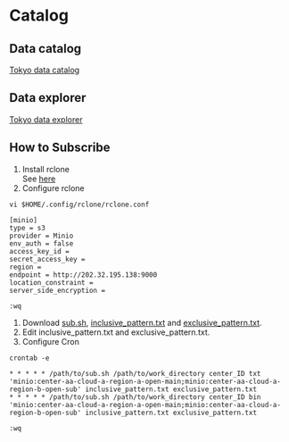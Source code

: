 # Catalog

## Data catalog
[Tokyo data catalog](inclusive_pattern.txt)

## Data explorer
[Tokyo data explorer](http://202.32.195.138:9000/center-aa-cloud-a-region-a-open-main/4Site/explore.html)

## How to Subscribe
1. Install rclone  
See [here](https://rclone.org/install/) 
1. Configure rclone
```
vi $HOME/.config/rclone/rclone.conf

[minio]
type = s3
provider = Minio
env_auth = false
access_key_id =
secret_access_key =
region =
endpoint = http://202.32.195.138:9000
location_constraint =
server_side_encryption =

:wq
```
1. Download [sub.sh](https://raw.githubusercontent.com/public-tatsuya-noyori/meteorological_preprocessor/master/src/meteorological_preprocessor/sub.sh), [inclusive_pattern.txt](https://raw.githubusercontent.com/public-tatsuya-noyori/meteorological_preprocessor/master/src/meteorological_preprocessor/inclusive_pattern.txt) and [exclusive_pattern.txt](https://raw.githubusercontent.com/public-tatsuya-noyori/meteorological_preprocessor/master/src/meteorological_preprocessor/exclusive_pattern.txt).
1. Edit inclusive_pattern.txt and exclusive_pattern.txt.
1. Configure Cron
```
crontab -e

* * * * * /path/to/sub.sh /path/to/work_directory center_ID txt 'minio:center-aa-cloud-a-region-a-open-main;minio:center-aa-cloud-a-region-b-open-sub' inclusive_pattern.txt exclusive_pattern.txt
* * * * * /path/to/sub.sh /path/to/work_directory center_ID bin 'minio:center-aa-cloud-a-region-a-open-main;minio:center-aa-cloud-a-region-b-open-sub' inclusive_pattern.txt exclusive_pattern.txt

:wq
```
